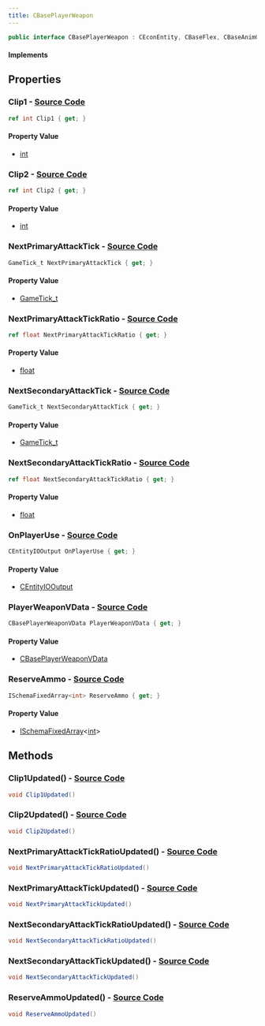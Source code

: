 ```yaml
---
title: CBasePlayerWeapon
---
```


```csharp
public interface CBasePlayerWeapon : CEconEntity, CBaseFlex, CBaseAnimGraph, CBaseModelEntity, CBaseEntity, CEntityInstance, ISchemaClass<CEntityInstance>, ISchemaClass<CBaseEntity>, ISchemaClass<CBaseModelEntity>, ISchemaClass<CBaseAnimGraph>, ISchemaClass<CBaseFlex>, ISchemaClass<CEconEntity>, ISchemaClass<CBasePlayerWeapon>, ISchemaField, ISchemaClass, INativeHandle
```

#### Implements

## Properties

### **Clip1** - [Source Code](https://github.com/swiftly-solution/swiftlys2/blob/main/managed/src/SwiftlyS2.Generated/Schemas/Interfaces/CBasePlayerWeapon.cs#L24)

```csharp
ref int Clip1 { get; }
```

#### Property Value

- [int](https://learn.microsoft.com/dotnet/api/system.int32)

### **Clip2** - [Source Code](https://github.com/swiftly-solution/swiftlys2/blob/main/managed/src/SwiftlyS2.Generated/Schemas/Interfaces/CBasePlayerWeapon.cs#L26)

```csharp
ref int Clip2 { get; }
```

#### Property Value

- [int](https://learn.microsoft.com/dotnet/api/system.int32)

### **NextPrimaryAttackTick** - [Source Code](https://github.com/swiftly-solution/swiftlys2/blob/main/managed/src/SwiftlyS2.Generated/Schemas/Interfaces/CBasePlayerWeapon.cs#L16)

```csharp
GameTick_t NextPrimaryAttackTick { get; }
```

#### Property Value

- [GameTick_t](/docs/api/shared/schemadefinitions/gametick_t)

### **NextPrimaryAttackTickRatio** - [Source Code](https://github.com/swiftly-solution/swiftlys2/blob/main/managed/src/SwiftlyS2.Generated/Schemas/Interfaces/CBasePlayerWeapon.cs#L18)

```csharp
ref float NextPrimaryAttackTickRatio { get; }
```

#### Property Value

- [float](https://learn.microsoft.com/dotnet/api/system.single)

### **NextSecondaryAttackTick** - [Source Code](https://github.com/swiftly-solution/swiftlys2/blob/main/managed/src/SwiftlyS2.Generated/Schemas/Interfaces/CBasePlayerWeapon.cs#L20)

```csharp
GameTick_t NextSecondaryAttackTick { get; }
```

#### Property Value

- [GameTick_t](/docs/api/shared/schemadefinitions/gametick_t)

### **NextSecondaryAttackTickRatio** - [Source Code](https://github.com/swiftly-solution/swiftlys2/blob/main/managed/src/SwiftlyS2.Generated/Schemas/Interfaces/CBasePlayerWeapon.cs#L22)

```csharp
ref float NextSecondaryAttackTickRatio { get; }
```

#### Property Value

- [float](https://learn.microsoft.com/dotnet/api/system.single)

### **OnPlayerUse** - [Source Code](https://github.com/swiftly-solution/swiftlys2/blob/main/managed/src/SwiftlyS2.Generated/Schemas/Interfaces/CBasePlayerWeapon.cs#L30)

```csharp
CEntityIOOutput OnPlayerUse { get; }
```

#### Property Value

- [CEntityIOOutput](/docs/api/shared/schemadefinitions/centityiooutput)

### **PlayerWeaponVData** - [Source Code](https://github.com/swiftly-solution/swiftlys2/blob/main/managed/src/SwiftlyS2.Core/Modules/Schemas/Extensions/CBasePlayerWeapon.cs#L5)

```csharp
CBasePlayerWeaponVData PlayerWeaponVData { get; }
```

#### Property Value

- [CBasePlayerWeaponVData](/docs/api/shared/schemadefinitions/cbaseplayerweaponvdata)

### **ReserveAmmo** - [Source Code](https://github.com/swiftly-solution/swiftlys2/blob/main/managed/src/SwiftlyS2.Generated/Schemas/Interfaces/CBasePlayerWeapon.cs#L28)

```csharp
ISchemaFixedArray<int> ReserveAmmo { get; }
```

#### Property Value

- [ISchemaFixedArray](/docs/api/shared/schemas/ischemafixedarray-1)<[int](https://learn.microsoft.com/dotnet/api/system.int32)>

## Methods

### **Clip1Updated()** - [Source Code](https://github.com/swiftly-solution/swiftlys2/blob/main/managed/src/SwiftlyS2.Generated/Schemas/Interfaces/CBasePlayerWeapon.cs#L36)

```csharp
void Clip1Updated()
```

### **Clip2Updated()** - [Source Code](https://github.com/swiftly-solution/swiftlys2/blob/main/managed/src/SwiftlyS2.Generated/Schemas/Interfaces/CBasePlayerWeapon.cs#L37)

```csharp
void Clip2Updated()
```

### **NextPrimaryAttackTickRatioUpdated()** - [Source Code](https://github.com/swiftly-solution/swiftlys2/blob/main/managed/src/SwiftlyS2.Generated/Schemas/Interfaces/CBasePlayerWeapon.cs#L33)

```csharp
void NextPrimaryAttackTickRatioUpdated()
```

### **NextPrimaryAttackTickUpdated()** - [Source Code](https://github.com/swiftly-solution/swiftlys2/blob/main/managed/src/SwiftlyS2.Generated/Schemas/Interfaces/CBasePlayerWeapon.cs#L32)

```csharp
void NextPrimaryAttackTickUpdated()
```

### **NextSecondaryAttackTickRatioUpdated()** - [Source Code](https://github.com/swiftly-solution/swiftlys2/blob/main/managed/src/SwiftlyS2.Generated/Schemas/Interfaces/CBasePlayerWeapon.cs#L35)

```csharp
void NextSecondaryAttackTickRatioUpdated()
```

### **NextSecondaryAttackTickUpdated()** - [Source Code](https://github.com/swiftly-solution/swiftlys2/blob/main/managed/src/SwiftlyS2.Generated/Schemas/Interfaces/CBasePlayerWeapon.cs#L34)

```csharp
void NextSecondaryAttackTickUpdated()
```

### **ReserveAmmoUpdated()** - [Source Code](https://github.com/swiftly-solution/swiftlys2/blob/main/managed/src/SwiftlyS2.Generated/Schemas/Interfaces/CBasePlayerWeapon.cs#L38)

```csharp
void ReserveAmmoUpdated()
```

